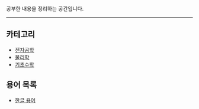 공부한 내용을 정리하는 공간입니다.

---

## 카테고리
- [전자공학](./ElectricalEngineering.md)
- [물리학](./Physics.md)
- [기초수학](./BasicMathematics.md)
## 용어 목록
- [한글 용어](./KIndex.md)

